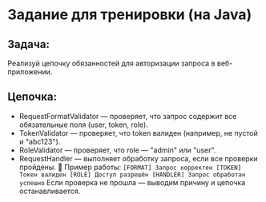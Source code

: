 # Задание для тренировки (на Java)
## Задача:
Реализуй цепочку обязанностей для авторизации запроса в веб-приложении.

## Цепочка:

- RequestFormatValidator — проверяет, что запрос содержит все обязательные поля (user, token, role).
- TokenValidator — проверяет, что token валиден (например, не пустой и "abc123").
- RoleValidator — проверяет, что role — "admin" или "user".
- RequestHandler — выполняет обработку запроса, если все проверки пройдены.
📌 Пример работы:
``
[FORMAT] Запрос корректен
[TOKEN] Токен валиден
[ROLE] Доступ разрешён
[HANDLER] Запрос обработан успешно
``
Если проверка не прошла — выводим причину и цепочка останавливается.